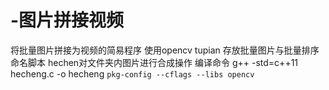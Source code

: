 # -图片拼接视频
将批量图片拼接为视频的简易程序 使用opencv
tupian 存放批量图片与批量排序命名脚本
hechen对文件夹内图片进行合成操作
编译命令 g++ -std=c++11 hecheng.c  -o hecheng `pkg-config --cflags --libs opencv`
